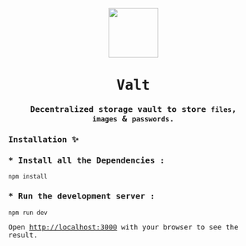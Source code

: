 <samp>
<p align="center">
<img src="https://github.com/sr2echa/valt/assets/65058816/1225eace-9a9b-4aee-a7ca-e7b9a0ddb451" width=100px align=center>
</p>
<h1 align=center>Valt</h1>
<h3 align=center>Decentralized storage vault to store <code>files</code>, <br> <code>images</code> & <code>passwords</code>.</h3>
<h3>Installation ✨ </h3>

### * Install all the Dependencies :
    npm install 

### * Run the development server : 
    npm run dev
<p>Open <a href = "http://localhost:3000">http://localhost:3000</a> with your browser to see the result.</p>
</samp>
